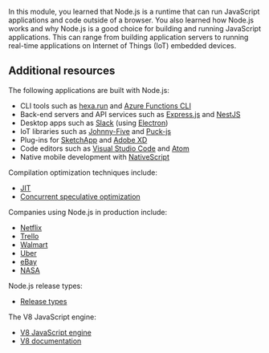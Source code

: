 In this module, you learned that Node.js is a runtime that can run JavaScript applications and code outside of a browser. You also learned how Node.js works and why Node.js is a good choice for building and running JavaScript applications. This can range from building application servers to running real-time applications on Internet of Things (IoT) embedded devices.

## Additional resources

The following applications are built with Node.js:

- CLI tools such as [hexa.run](https://www.hexa.run/?azure-portal=true) and [Azure Functions CLI](https://github.com/Azure/azure-functions-core-tools?azure-portal=true)
- Back-end servers and API services such as [Express.js](https://expressjs.com/?azure-portal=true) and [NestJS](https://nestjs.com/?azure-portal=true)
- Desktop apps such as [Slack](https://slack.com/?azure-portal=true) (using [Electron](https://www.electronjs.org/?azure-portal=true))
- IoT libraries such as [Johnny-Five](http://johnny-five.io/?azure-portal=true) and [Puck-js](https://www.puck-js.com/)
- Plug-ins for [SketchApp](https://www.sketch.com/?azure-portal=true) and [Adobe XD](https://www.adobe.com/products/xd.html?azure-portal=true)
- Code editors such as [Visual Studio Code](https://code.visualstudio.com/?azure-portal=true) and [Atom](https://atom.io/?azure-portal=true)
- Native mobile development with [NativeScript](https://www.nativescript.org/?azure-portal=true)

Compilation optimization techniques include:

- [JIT](http://en.wikipedia.org/wiki/Just-in-time_compilation?azure-portal=true)
- [Concurrent speculative optimization](https://ponyfoo.com/articles/an-introduction-to-speculative-optimization-in-v8?azure-portal=true)

Companies using Node.js in production include:

- [Netflix](https://www.youtube.com/watch?v=p74282nDMX8&feature=emb_title&azure-portal=true)
- [Trello](https://tech.trello.com/the-trello-tech-stack/?azure-portal=true)
- [Walmart](https://medium.com/walmartlabs/migrating-large-enterprise-to-nodejs-6c38523d2b33?azure-portal=true)
- [Uber](https://eng.uber.com/uber-tech-stack-part-two/?azure-portal=true)
- [eBay](https://tech.ebayinc.com/engineering/how-we-built-ebays-first-node-js-application/?azure-portal=true)
- [NASA](https://openjsf.org/wp-content/uploads/sites/84/2020/02/Case_Study-Node.js-NASA.pdf?azure-portal=true)

Node.js release types:

- [Release types](https://github.com/nodejs/node#release-types?azure-portal=true)

The V8 JavaScript engine:

- [V8 JavaScript engine](https://nodejs.dev/en/learn/the-v8-javascript-engine/)
- [V8 documentation](https://v8.dev/docs?azure-portal=true)
